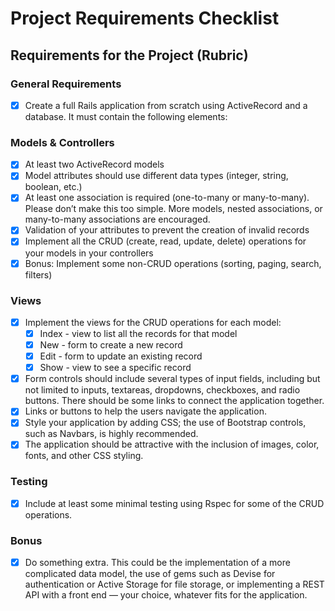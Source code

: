 # Project Requirements Checklist

## Requirements for the Project (Rubric)

### General Requirements
- [x] Create a full Rails application from scratch using ActiveRecord and a database. It must contain the following elements:

### Models & Controllers
- [x] At least two ActiveRecord models
- [x] Model attributes should use different data types (integer, string, boolean, etc.)
- [x] At least one association is required (one-to-many or many-to-many). Please don’t make this too simple. More models, nested associations, or many-to-many associations are encouraged.
- [x] Validation of your attributes to prevent the creation of invalid records
- [x] Implement all the CRUD (create, read, update, delete) operations for your models in your controllers
- [x] Bonus: Implement some non-CRUD operations (sorting, paging, search, filters)

### Views
- [x] Implement the views for the CRUD operations for each model:
  - [x] Index - view to list all the records for that model
  - [x] New - form to create a new record
  - [x] Edit - form to update an existing record
  - [x] Show - view to see a specific record
- [x] Form controls should include several types of input fields, including but not limited to inputs, textareas, dropdowns, checkboxes, and radio buttons. There should be some links to connect the application together.
- [x] Links or buttons to help the users navigate the application.
- [x] Style your application by adding CSS; the use of Bootstrap controls, such as Navbars, is highly recommended.
- [x] The application should be attractive with the inclusion of images, color, fonts, and other CSS styling.

### Testing
- [x] Include at least some minimal testing using Rspec for some of the CRUD operations.

### Bonus
- [x] Do something extra. This could be the implementation of a more complicated data model, the use of gems such as Devise for authentication or Active Storage for file storage, or implementing a REST API with a front end — your choice, whatever fits for the application.
